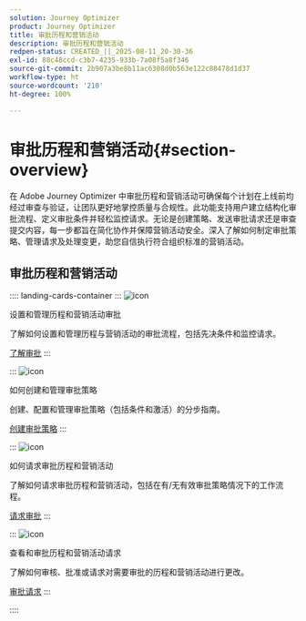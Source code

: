 ```yaml
---
solution: Journey Optimizer
product: Journey Optimizer
title: 审批历程和营销活动
description: 审批历程和营销活动
redpen-status: CREATED_||_2025-08-11_20-30-36
exl-id: 88c48ccd-c3b7-4235-933b-7a08f5a8f346
source-git-commit: 2b907a3be8b11ac6308d0b563e122c88478d1d37
workflow-type: ht
source-wordcount: '210'
ht-degree: 100%

---
```


# 审批历程和营销活动{#section-overview}

在 Adobe Journey Optimizer 中审批历程和营销活动可确保每个计划在上线前均经过审查与验证，让团队更好地掌控质量与合规性。此功能支持用户建立结构化审批流程、定义审批条件并轻松监控请求。无论是创建策略、发送审批请求还是审查提交内容，每一步都旨在简化协作并保障营销活动安全。深入了解如何制定审批策略、管理请求及处理变更，助您自信执行符合组织标准的营销活动。

## 审批历程和营销活动

:::: landing-cards-container
:::
![icon](https://cdn.experienceleague.adobe.com/icons/book.svg)

设置和管理历程和营销活动审批

了解如何设置和管理历程与营销活动的审批流程，包括先决条件和监控请求。

[了解审批](../using/test-approve/gs-approval.md)
:::

:::
![icon](https://cdn.experienceleague.adobe.com/icons/gear.svg)

如何创建和管理审批策略

创建、配置和管理审批策略（包括条件和激活）的分步指南。

[创建审批策略](../using/test-approve/approval-policies.md)
:::

:::
![icon](https://cdn.experienceleague.adobe.com/icons/list-check.svg)

如何请求审批历程和营销活动

了解如何请求审批历程和营销活动，包括在有/无有效审批策略情况下的工作流程。

[请求审批](../using/test-approve/request-approval.md)
:::

:::
![icon](https://cdn.experienceleague.adobe.com/icons/shield-halved.svg)

查看和审批历程和营销活动请求

了解如何审核、批准或请求对需要审批的历程和营销活动进行更改。

[审批请求](../using/test-approve/review-approve-request.md)
:::

::::
